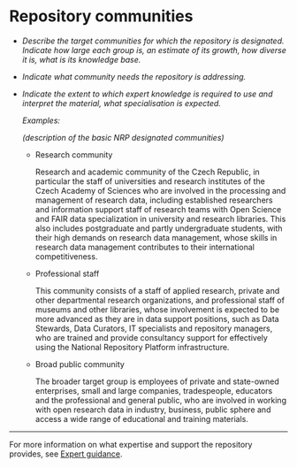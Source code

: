 
# Repository communities

- *Describe the target communities for which the repository is designated. Indicate how large each group is, an estimate of its growth, how diverse it is, what is its knowledge base.*
- *Indicate what community needs the repository is addressing.*
- *Indicate the extent to which expert knowledge is required to use and interpret the material, what specialisation is expected.*
  
  *Examples:*
  
  *(description of the basic NRP designated communities)*

  * Research community

    Research and academic community of the Czech Republic, in particular the staff of universities and research institutes of the Czech Academy of Sciences who are involved in the processing and management of research data, including established researchers and information support staff of research teams with Open Science and FAIR data specialization in university and research libraries. This also includes postgraduate and partly undergraduate students, with their high demands on research data management, whose skills in research data management contributes to their international competitiveness.

  * Professional staff
    
    This community consists of a staff of applied research, private and other departmental research organizations, and professional staff of museums and other libraries, whose involvement is expected to be more advanced as they are in data support positions, such as Data Stewards, Data Curators, IT specialists and repository managers, who are trained and provide consultancy support for effectively using the National Repository Platform infrastructure. 

  * Broad public community
    
    The broader target group is employees of private and state-owned enterprises, small and large companies, tradespeople, educators and the professional and general public, who are involved in working with open research data in industry, business, public sphere and access a wide range of educational and training materials.


---

For more information on what expertise and support the repository provides, see [Expert guidance](../organizational-documents/expert-guidance.md).
